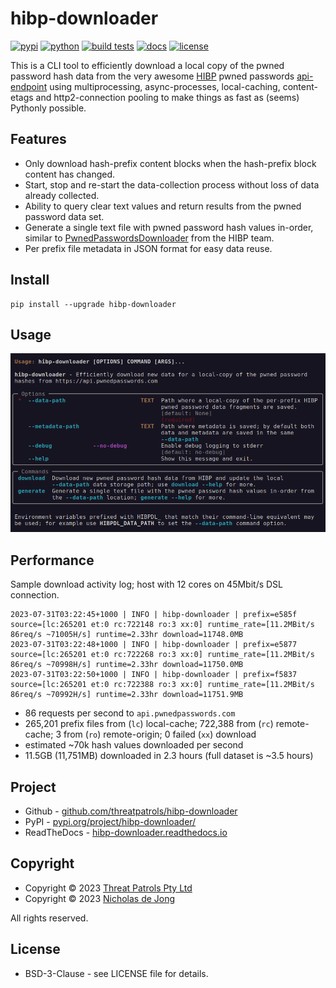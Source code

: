# hibp-downloader

[![pypi](https://img.shields.io/pypi/v/hibp-downloader.svg)](https://pypi.python.org/pypi/hibp-downloader/)
[![python](https://img.shields.io/pypi/pyversions/hibp-downloader.svg)](https://github.com/threatpatrols/hibp-downloader/)
[![build tests](https://github.com/threatpatrols/hibp-downloader/actions/workflows/build-tests.yml/badge.svg)](https://github.com/threatpatrols/hibp-downloader/actions/workflows/build-tests.yml)
[![docs](https://img.shields.io/readthedocs/hibp-downloader)](https://hibp-downloader.readthedocs.io)
[![license](https://img.shields.io/github/license/threatpatrols/hibp-downloader.svg)](https://github.com/threatpatrols/hibp-downloader)

This is a CLI tool to efficiently download a local copy of the pwned password hash data from the very awesome
[HIBP](https://haveibeenpwned.com/Passwords) pwned passwords [api-endpoint](https://api.pwnedpasswords.com) using 
multiprocessing, async-processes, local-caching, content-etags and http2-connection pooling to make things as fast 
as (seems) Pythonly possible.

## Features

 - Only download hash-prefix content blocks when the hash-prefix block content has changed.
 - Start, stop and re-start the data-collection process without loss of data already collected.
 - Ability to query clear text values and return results from the pwned password data set.
 - Generate a single text file with pwned password hash values in-order, similar to [PwnedPasswordsDownloader](https://github.com/HaveIBeenPwned/PwnedPasswordsDownloader) from the HIBP team.
 - Per prefix file metadata in JSON format for easy data reuse.

## Install
```commandline
pip install --upgrade hibp-downloader
```

## Usage
![screenshot-help.png](https://raw.githubusercontent.com/threatpatrols/hibp-downloader/main/docs/assets/screenshot-help.png)

## Performance
Sample download activity log; host with 12 cores on 45Mbit/s DSL connection. 
```text
2023-07-31T03:22:45+1000 | INFO | hibp-downloader | prefix=e585f source=[lc:265201 et:0 rc:722148 ro:3 xx:0] runtime_rate=[11.2MBit/s 86req/s ~71005H/s] runtime=2.33hr download=11748.0MB
2023-07-31T03:22:48+1000 | INFO | hibp-downloader | prefix=e5877 source=[lc:265201 et:0 rc:722268 ro:3 xx:0] runtime_rate=[11.2MBit/s 86req/s ~70998H/s] runtime=2.33hr download=11750.0MB
2023-07-31T03:22:50+1000 | INFO | hibp-downloader | prefix=f5837 source=[lc:265201 et:0 rc:722388 ro:3 xx:0] runtime_rate=[11.2MBit/s 86req/s ~70992H/s] runtime=2.33hr download=11751.9MB
```

 - 86 requests per second to `api.pwnedpasswords.com`
 - 265,201 prefix files from (`lc`) local-cache; 722,388 from (`rc`) remote-cache; 3 from (`ro`) remote-origin; 0 failed (`xx`) download
 - estimated ~70k hash values downloaded per second
 - 11.5GB (11,751MB) downloaded in 2.3 hours (full dataset is ~3.5 hours)

## Project

 - Github - [github.com/threatpatrols/hibp-downloader](https://github.com/threatpatrols/hibp-downloader)
 - PyPI - [pypi.org/project/hibp-downloader/](https://pypi.org/project/hibp-downloader/)
 - ReadTheDocs - [hibp-downloader.readthedocs.io](https://hibp-downloader.readthedocs.io)

## Copyright
 - Copyright &copy; 2023 [Threat Patrols Pty Ltd](https://www.threatpatrols.com)
 - Copyright &copy; 2023 [Nicholas de Jong](https://www.nicholasdejong.com)

All rights reserved.

## License
 * BSD-3-Clause - see LICENSE file for details.
